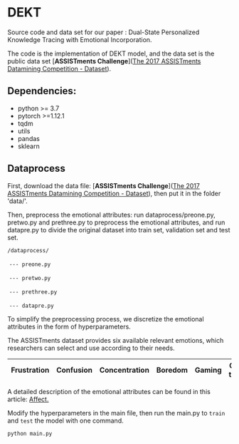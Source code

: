 # DEKT

Source code and data set for our paper : Dual-State Personalized Knowledge Tracing with Emotional Incorporation.

The code is the implementation of DEKT model, and the data set is the public data set [**ASSISTments Challenge**]([The 2017 ASSISTments Datamining Competition - Dataset](https://sites.google.com/view/assistmentsdatamining/dataset)).



## Dependencies:

- python >= 3.7
- pytorch >=1.12.1
- tqdm
- utils
- pandas
- sklearn



## 

## Dataprocess

First, download the data file:  [**ASSISTments Challenge**]([The 2017 ASSISTments Datamining Competition - Dataset](https://sites.google.com/view/assistmentsdatamining/dataset)), then put it in the folder 'data/'.

Then, preprocess the emotional attributes: run dataprocess/preone.py, pretwo.py and prethree.py to preprocess the emotional attributes, and run datapre.py to divide the original dataset into train set, validation set and test set.

`/dataprocess/`

​	`--- preone.py`

​	`--- pretwo.py`

​	`--- prethree.py`

​	`--- datapre.py`

To simplify the preprocessing process, we discretize the emotional attributes in the form of hyperparameters.



The ASSISTments dataset provides six available relevant emotions, which researchers can select and use according to their needs.

| Frustration | Confusion | Concentration | Boredom | Gaming | Off‐task |
| ----------- | --------- | ------------- | ------- | ------ | -------- |

A detailed description of the emotional attributes can be found in this article: [Affect.](https://files.eric.ed.gov/fulltext/EJ1127034.pdf)



Modify the hyperparameters in the main file, then run the main.py to `train` and `test` the model with one command.

```pythin
python main.py
```

